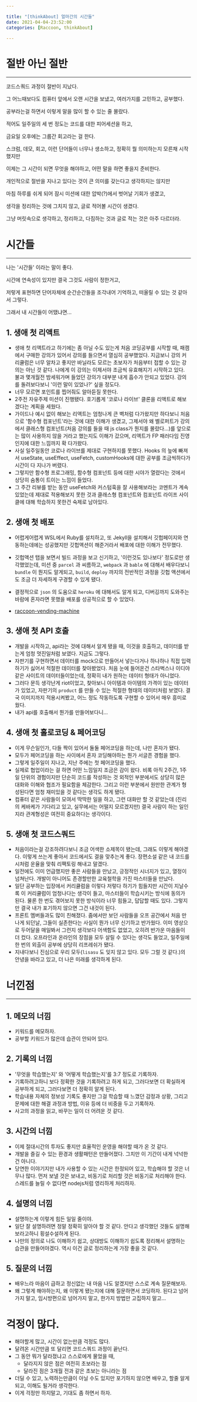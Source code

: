 ```yaml
---

title: "[thinkAbout] 얼마간의 시간들"
date: 2021-04-04-23:52:00
categories: [Raccoon, thinkAbout]

---
```




# 절반 아닌 절반

---

코드스쿼드 과정이 절반이 지났다.

그 어느때보다도 컴퓨터 앞에서 오랜 시간을 보냈고, 여러가지를 고민하고, 공부했다.

공부라는걸 하면서 이렇게 말을 많이 할 수 있는 줄 몰랐다.

적어도 일주일의 세 번 정도는 코드를 대한 피어세션을 하고,

금요일 오후에는 그룹간 회고라는 걸 한다.

스크럼, 데모, 회고, 이런 단어들이 너무나 생소하고, 정확히 뭘 의미하는지 모른채 시작했지만

이제는 그 시간이 되면 무엇을 해야하고, 어떤 말을 하면 좋을지 준비한다.



개인적으로 절반을 지나고 있다는 것이 큰 의미를 갖는다고 생각하지는 않지만

마침 하루를 쉬게 되어 잠시 미션에 대한 압박(?)에서 벗어날 기회가 생겼고,

생각을 정리하는 것에 그치지 않고, 글로 적어볼 시간이 생겼다.

그냥 머릿속으로 생각하고, 정리하고, 다짐하는 것과 글로 적는 것은 아주 다르더라.



# 시간들

---

나는 '시간들' 이라는 말이 좋다.

시간에 연속성이 있지만 결국 그것도 사람이 정한거고,

저렇게 표현하면 단어자체에 순간순간들을 조각내어 기억하고, 떠올릴 수 있는 것 같아서 그렇다.

그래서 내 시간들이 어땠냐면...



## 1. 생애 첫 리액트

- 생애 첫 리액트라고 하기에는 좀 아닐 수도 있는게 처음 코딩공부를 시작할 때, 패캠에서 구매한 강의가 있어서 강의를 들으면서 열심히 공부했었다. 지금보니 강의 커리큘럼은 너무 알차고 좋지만 바닐라도 모르는 초보자가 처음부터 접할 수 있는 강의는 아닌 것 같다. 나에게 이 강의는 이제서야 조금씩 유효해지기 시작하고 있다. 불과 몇개월전 밤세워가며 들었던 강의가 대부분 내게 흡수가 안되고 있었다. 강의를 돌려보다보니 '이런 말이 있었나?' 싶을 정도다.
- 너무 모르면 포인트를 찝어줘도 알아듣질 못한다.
- 2주전 자유주제 미션이 진행됐다. 호기롭게 '코로나 라이브' 클론을 리액트로 해보겠다는 계획을 세웠다.
- 가이드나 예시 없이 해보는 리액트는 엄청나게 큰 벽처럼 다가왔지만 하다보니 처음으로 '함수형 컴포넌트'라는 것에 대한 이해가 생겼고, 그제서야 왜 벨로퍼트가 강의에서 클래스형 컴포넌트(처음 강의를 들을 때 js class가 뭔지를 몰랐다...)를 앞으로는 많이 사용하지 않을 거라고 했는지도 이해가 갔으며, 리액트가 FP 패러다임 진영인지에 대한 느낌까지 확 다가왔다. 
- 사실 일주일동안 코로나 라이브를 제대로 구현하지를 못했다. Hooks 의 늪에 빠져서 useState, useEffect, useFetch, customHooks에 대한 공부를 조금씩하다가 시간이 다 지나가 버렸다.
- 그렇지만 함수형 프로그래밍, 함수형 컴포넌트 등에 대한 시야가 열렸다는 것에서 상당히 숨통이 트이는 느낌이 들었다.
- 그 주간 리뷰를 받는 동안 useFetch와 커스텀훅을 잘 사용해보라는 코멘트가 계속 있었는데 제대로 적용해보지 못한 것과 클래스형 컴포넌트와 컴포넌트 라이프 사이클에 대해 학습하지 못한건 숙제로 남아있다.



## 2. 생애 첫 배포

- 어렵게어렵게 WSL에서 Ruby를 설치하고, 또 Jekyll을 설치해서 깃헙페이지와 연동하는데에는 성공했지만 깃헙액션이 해준거라서 배포에 대한 이해가 전무했다.

- 깃헙액션 탭을 보면서 빌드 과정을 보고 신기하고, '이런것도 있나보다' 정도로만 생각했었는데, 미션 중 `parcel` 과 씨름하고, `webpack` 과 `bable` 에 대해서 배우다보니 `bundle` 이 뭔지도 알게되고, `build`, `deploy` 까지의 전반적인 과정을 깃헙 액션에서도 조금 더 자세하게 구경할 수 있게 됐다.

- 결정적으로 `json` 의 도움으로 `heroku` 에 대해서도 알게 되고, 디버깅까지 도와주는 바람에 혼자라면 못했을 배포를 성공적으로 할 수 있었다.

- [raccoon-vending-machine](https://raccoon-vending-machine.herokuapp.com/)



## 3. 생애 첫 API 호출

- 개발을 시작하고, api라는 것에 대해서 알게 됐을 때, 이것을 호출하고, 데이터를 받는게 엄청 멋진일처럼 보였다. 지금도 그렇다.
- 자판기를 구현하면서 데이터를 mock으로 만들어서 넣는다거나 하나하나 직접 입력하기가 싫어서 적절한 데이터를 찾아봤었다. 처음 눈에 들어온건 스타벅스나 이디야 같은 사이트의 데이터들이었는데, 정확히 내가 원하는 데이터 형태가 아니었다.
- 그러다 문득 생각난게 riot이었고, 찾아보니 아이템과 아이템의 가격이 있는 데이터가 있었고, 자판기의 `product` 를 만들 수 있는 적절한 형태의 데이터처럼 보였다. 결국 이미지까지 적용시켜봤고, 어느 정도 작동하도록 구현할 수 있어서 매우 흥미로웠다.
- 내가 api를 호출해서 뭔가를 만들어보다니...



## 4. 생애 첫 홀로코딩 & 페어코딩

- 이게 무슨일인가, 다들 짝이 있어서 둘둘 페어코딩을 하는데, 나만 혼자가 됐다.
- 모두가 페어코딩을 하는 사이에서 혼자 코딩해야하는 뭔가 서글픈 경험을 했다.
- 그렇게 일주일이 지나고, 지난 주에는 첫 페어코딩을 했다.
- 실제로 협업이라는 걸 하면 어떤 느낌일지 조금은 감이 왔다. 비록 아직 2주간, 1주일 단위의 경험이지만 단순히 코드를 작성하는 것 외적인 부분에서도 상당히 많은 대화와 이해와 협조가 필요함을 체감한다. 그리고 이런 부분에서 원만한 관계가 형성된다면 엄청 재미있을 것 같다는 생각도 하게 됐다.
- 컴퓨터 같은 사람들이 모여서 딱딱한 일을 하고, 그런 대화만 할 것 같았는데 (진리의 케바케가 기다리고 있고, 실무에서는 어떨지 모르겠지만) 결국 사람이 하는 일인지라 관계형성은 여전히 중요하다는 생각이다.



## 5. 생애 첫 코드스쿼드

- 처음이라는걸 강조하려다보니 조금 어색한 소제목이 됐는데, 그래도 이렇게 해야겠다. 이렇게 쓰는게 좋아서 코드에서도 결을 맞추는게 좋다. 장편소설 같은 내 코드를 시처럼 운율을 맞춰 리팩토링 해내고 말겠다.
- 일전에도 이미 언급했지만 좋은 사람들을 만났고, 긍정적인 시너지가 있고, 열정이 넘쳐난다. 개발이 아니어도 존경할만한 교육철학을 가진 마스터들을 만났다.
- 일단 공부하는 입장에서 커리큘럼을 이렇다 저렇다 하기가 힘들지만 시간이 지날수록 이 커리큘럼이 엄청나다는 생각이 들고, 마스터들이 학습시키는 방식에 동의가 된다. 물론 한 번도 겪어보지 못한 방식이라 너무 힘들고, 답답할 때도 있다. 그렇지만 결국 내가 포기하지 않으면 그건 내것이 된다.
- 프론트 멤버들과도 많이 친해졌다. 줌에서만 보던 사람들을 오프 공간에서 처음 만나게 되던날, 그들이 실존한다는 사실이 뭔가 너무 신기하고 반가웠다. 이미 영상으로 두어달을 매일봐서 그런지 생각보다 어색함도 없었고, 오히려 반가운 마음들이 더 컸다. 오프라인과 온라인의 장점을 모두 살릴 수 있다는 생각도 들었고, 일주일에 한 번의 외출이 공부에 상당히 리프레쉬가 됐다.
- 지내다보니 진심으로 우리 모두(`lisasu` 도 잊지 않고 있다. 모두 그럴 것 같다.)의 안녕을 바라고 있고, 더 나은 미래를 생각하게 된다.





# 너낀점

---



## 1. 메모의 너낌

- 키워드를 메모하자.
- 공부할 키워드가 많은데 습관이 안되어 있다.



## 2. 기록의 너낌

-  '무엇을 학습했는지' 와 '어떻게 학습했는지'를 3:7 정도로 기록하자.
- 기록하려고하니 보다 정확한 것을 기록하려고 하게 되고, 그러다보면 더 확실하게 공부하게 되고, 그러다보면 더 정확히 알게 된다.
- 학습내용 자체의 정보성 기록도 좋지만 그걸 학습할 때 느꼈던 감정과 상황, 그리고 문제에 대한 해결 과정과 방법, 이유 등에 더 비중을 두고 기록하자.
- 사고의 과정을 읽고, 바꾸는 일이 더 어려운 것 같다.



## 3. 시간의 너낌

- 이제 절대시간의 투자도 좋지만 효율적인 운영을 해야할 때가 온 것 같다.
- 개발을 즐길 수 있는 환경과 생활패턴은 만들어졌다. 그치만 이 기간이 내게 넉넉한 건 아니다.
- 당연한 이야기지만 내가 사용할 수 있는 시간은 한정되어 있고, 학습해야 할 것은 너무나 많다. 먼저 보낼 것은 보내고, 비동기로 처리할 것은 비동기로 처리해야 한다. 스레드를 늘릴 수 없다면 nodejs처럼 영리하게 처리하자.



## 4. 설명의 너낌

- 설명하는게 이렇게 힘든 일일 줄이야.
- 일단 잘 설명하려면 정말 정확히 알아야 할 것 같다. 안다고 생각했던 것들도 설명해보라고하니 횡설수설하게 된다.
- 나만의 정의로 나도 이해하기 쉽고, 상대방도 이해하기 쉽도록 정리해서 설명하는 습관을 만들어야겠다. 역시 이건 글로 정리하는게 가장 좋을 것 같다.



## 5. 질문의 너낌

- 배우느라 마음이 급하고 정신없는 내 마음 나도 알겠지만 스스로 계속 질문해보자.
- 왜 그렇게 해야하는지, 왜 이렇게 됐는지에 대해 질문하면서 코딩하자. 된다고 넘어가지 말고, 임시방편으로 넘어가지 말고, 한가지 방법만 고집하지 말고...

# 걱정이 많다.

- 해야할게 많고, 시간이 없는만큼 걱정도 많다.
- 달려온 시간만큼 또 달리면 코드스쿼드 과정이 끝난다.
- 그 동안 뭐가 달라졌냐고 스스로에게 물었을 때,
  - 달라지지 않은 점은 여전히 초보라는 점
  - 달라진 점은 3개월 전과 같은 초보는 아니라는 점
- 더딜 수 있고, 노력하는만큼이 아닐 수도 있지만 포기하지 않으면 배우고, 할줄 알게되고, 이해도 될거라 생각한다.
- 이게 걱정만 하지말고, 기대도 좀 하면서 하자.